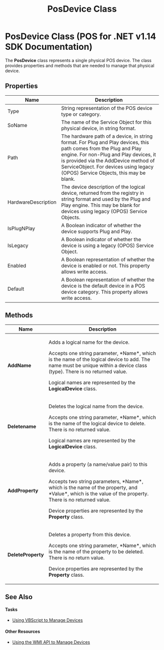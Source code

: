 ﻿---
title: PosDevice Class
description: PosDevice Class (POS for .NET v1.14 SDK Documentation)
ms.date: 03/03/2014
ms.topic: how-to
ms.custom: "pos-restored-from-archive,UpdateFrequency5"
---

# PosDevice Class (POS for .NET v1.14 SDK Documentation)

The **PosDevice** class represents a single physical POS device. The class provides properties and methods that are needed to manage that physical device.

## Properties

| Name                | Description                                                                                                                                                                                                                                                                             |
|---------------------|-----------------------------------------------------------------------------------------------------------------------------------------------------------------------------------------------------------------------------------------------------------------------------------------|
| Type                | String representation of the POS device type or category.                                                                                                                                                                                                                               |
| SoName              | The name of the Service Object for this physical device, in string format.                                                                                                                                                                                                              |
| Path                | The hardware path of a device, in string format. For Plug and Play devices, this path comes from the Plug and Play engine. For non-Plug and Play devices, it is provided via the AddDevice method of ServiceObject. For devices using legacy (OPOS) Service Objects, this may be blank. |
| HardwareDescription | The device description of the logical device, returned from the registry in string format and used by the Plug and Play engine. This may be blank for devices using legacy (OPOS) Service Objects.                                                                                      |
| IsPlugNPlay         | A Boolean indicator of whether the device supports Plug and Play.                                                                                                                                                                                                                       |
| IsLegacy            | A Boolean indicator of whether the device is using a legacy (OPOS) Service Object.                                                                                                                                                                                                      |
| Enabled             | A Boolean representation of whether the device is enabled or not. This property allows write access.                                                                                                                                                                                    |
| Default             | A Boolean representation of whether the device is the default device in a POS device category. This property allows write access.                                                                                                                                                       |

## Methods

<!-- markdownlint-disable MD033 -->
<table>
<colgroup>
<col />
<col />
</colgroup>
<thead>
<tr class="header">
<th><strong>Name</strong></th>
<th><strong>Description</strong></th>
</tr>
</thead>
<tbody>
<tr class="odd">
<td><p><strong>AddName</strong></p></td>
<td><p>Adds a logical name for the device.</p>
<p>Accepts one string parameter, *Name*, which is the name of the logical device to add. The name must be unique within a device class (type). There is no returned value.</p>
<p>Logical names are represented by the <strong>LogicalDevice</strong> class.</p></td>
</tr>
<tr class="even">
<td><p><strong>Deletename</strong></p></td>
<td><p>Deletes the logical name from the device.</p>
<p>Accepts one string parameter, *Name*, which is the name of the logical device to delete. There is no returned value.</p>
<p>Logical names are represented by the <strong>LogicalDevice</strong> class.</p></td>
</tr>
<tr class="odd">
<td><p><strong>AddProperty</strong></p></td>
<td><p>Adds a property (a name/value pair) to this device.</p>
<p>Accepts two string parameters, *Name*, which is the name of the property, and *Value*, which is the value of the property. There is no returned value.</p>
<p>Device properties are represented by the <strong>Property</strong> class.</p></td>
</tr>
<tr class="even">
<td><p><strong>DeleteProperty</strong></p></td>
<td><p>Deletes a property from this device.</p>
<p>Accepts one string parameter, *Name*, which is the name of the property to be deleted. There is no return value.</p>
<p>Device properties are represented by the <strong>Property</strong> class.</p></td>
</tr>
</tbody>
</table>
<!-- markdownlint-enable MD033 -->

## See Also

#### Tasks

- [Using VBScript to Manage Devices](using-vbscript-to-manage-devices.md)

#### Other Resources

- [Using the WMI API to Manage Devices](using-the-wmi-api-to-manage-devices.md)
